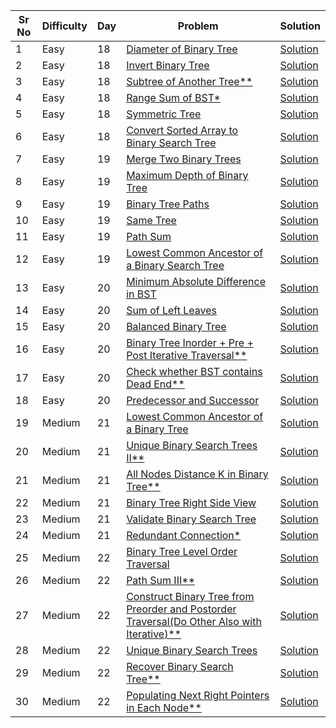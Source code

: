 | Sr No | Difficulty | Day | Problem                                                                                                                                                                                     | Solution                                                                             |
| ----- | ---------- | --- | ------------------------------------------------------------------------------------------------------------------------------------------------------------------------------------------- | ------------------------------------------------------------------------------------ |
| 1     | Easy       | 18  | [Diameter of Binary Tree](https://leetcode.com/problems/diameter-of-binary-tree/)                                                                                                           | [Solution](./Easy/Diameter_of_Binary_Tree.cpp)                                       |
| 2     | Easy       | 18  | [Invert Binary Tree](https://leetcode.com/problems/invert-binary-tree/)                                                                                                                     | [Solution](./Easy/Invert_Binary_Tree.cpp)                                            |
| 3     | Easy       | 18  | [Subtree of Another Tree\*\*]()                                                                                                                                                             | [Solution](./Easy/)                                                                  |
| 4     | Easy       | 18  | [Range Sum of BST\*](https://leetcode.com/problems/range-sum-of-bst/)                                                                                                                       | [Solution](./Easy/Range_Sum_of_BST.cpp)                                              |
| 5     | Easy       | 18  | [Symmetric Tree](https://leetcode.com/problems/symmetric-tree/)                                                                                                                             | [Solution](./Easy/Symmetric_Tree.cpp)                                                |
| 6     | Easy       | 18  | [Convert Sorted Array to Binary Search Tree](https://leetcode.com/problems/convert-sorted-array-to-binary-search-tree/)                                                                     | [Solution](./Easy/Convert_Sorted_Array_to_Binary_Search_Tree.cpp)                    |
| 7     | Easy       | 19  | [Merge Two Binary Trees](https://leetcode.com/problems/merge-two-binary-trees/)                                                                                                             | [Solution](./Easy/Merge_Two_Binary_Trees.cpp)                                        |
| 8     | Easy       | 19  | [Maximum Depth of Binary Tree](https://leetcode.com/problems/maximum-depth-of-binary-tree/submissions/)                                                                                     | [Solution](./Easy/Maximum_Depth_of_Binary_Tree.cpp)                                  |
| 9     | Easy       | 19  | [Binary Tree Paths](https://leetcode.com/problems/binary-tree-paths/)                                                                                                                       | [Solution](./Easy/Binary_Tree_Paths.cpp)                                             |
| 10    | Easy       | 19  | [Same Tree](https://leetcode.com/problems/same-tree/)                                                                                                                                       | [Solution](./Easy/Same_Tree.cpp)                                                     |
| 11    | Easy       | 19  | [Path Sum](https://leetcode.com/problems/path-sum/)                                                                                                                                         | [Solution](./Easy/Path_Sum.cpp)                                                      |
| 12    | Easy       | 19  | [Lowest Common Ancestor of a Binary Search Tree](https://leetcode.com/problems/lowest-common-ancestor-of-a-binary-search-tree/)                                                             | [Solution](./Easy/Lowest_Common_Ancestor_of_a_Binary_Search_Tree.cpp)                |
| 13    | Easy       | 20  | [Minimum Absolute Difference in BST](https://leetcode.com/problems/minimum-absolute-difference-in-bst/)                                                                                     | [Solution](./Easy/Minimum_Absolute_Difference_in_BST.cpp)                            |
| 14    | Easy       | 20  | [Sum of Left Leaves](https://leetcode.com/problems/sum-of-left-leaves/)                                                                                                                     | [Solution](./Easy/Sum_of_Left_Leaves.cpp)                                            |
| 15    | Easy       | 20  | [Balanced Binary Tree](https://leetcode.com/problems/balanced-binary-tree/)                                                                                                                 | [Solution](./Easy/Balanced_Binary_Tree.cpp)                                          |
| 16    | Easy       | 20  | [Binary Tree Inorder + Pre + Post Iterative Traversal\*\*](https://leetcode.com/problems/binary-tree-inorder-traversal/)                                                                    | [Solution](./Easy/Binary_Tree_Inorder_Traversal.cpp)                                 |
| 17    | Easy       | 20  | [Check whether BST contains Dead End\*\*](https://practice.geeksforgeeks.org/problems/check-whether-bst-contains-dead-end/1)                                                                | [Solution](./Easy/Check_whether_BST_contains_Dead_End.cpp)                           |
| 18    | Easy       | 20  | [Predecessor and Successor](https://practice.geeksforgeeks.org/problems/predecessor-and-successor/1)                                                                                        | [Solution](./Easy/Predecessor_and_Successor.cpp)                                     |
| 19    | Medium     | 21  | [Lowest Common Ancestor of a Binary Tree](https://leetcode.com/problems/lowest-common-ancestor-of-a-binary-tree/)                                                                           | [Solution](./Medium/Lowest_Common_Ancestor_of_a_Binary_Tree.cpp)                     |
| 20    | Medium     | 21  | [Unique Binary Search Trees II\*\*](https://leetcode.com/problems/unique-binary-search-trees-ii/)                                                                                           | [Solution](./Medium/Unique_Binary_Search_Trees_II.cpp)                               |
| 21    | Medium     | 21  | [All Nodes Distance K in Binary Tree\*\*](https://leetcode.com/problems/all-nodes-distance-k-in-binary-tree/)                                                                               | [Solution](./Medium/All_Nodes_Distance_K_in_Binary_Tree.cpp)                         |
| 22    | Medium     | 21  | [Binary Tree Right Side View](https://leetcode.com/problems/binary-tree-right-side-view/)                                                                                                   | [Solution](./Medium/Binary_Tree_Right_Side_View.cpp)                                 |
| 23    | Medium     | 21  | [Validate Binary Search Tree](https://leetcode.com/problems/validate-binary-search-tree/)                                                                                                   | [Solution](./Medium/Validate_Binary_Search_Tree.cpp)                                 |
| 24    | Medium     | 21  | [Redundant Connection\*](./Medium/Redundant_Connection.cpp)                                                                                                                                 | [Solution](./Medium/Redundant_Connection.cpp)                                        |
| 25    | Medium     | 22  | [Binary Tree Level Order Traversal](https://leetcode.com/problems/binary-tree-level-order-traversal/)                                                                                       | [Solution](./Medium/Binary_Tree_Level_Order_Traversal.cpp)                           |
| 26    | Medium     | 22  | [Path Sum III\*\*](https://leetcode.com/problems/path-sum-iii/)                                                                                                                             | [Solution](./Medium/Path_Sum_III.cpp)                                                |
| 27    | Medium     | 22  | [Construct Binary Tree from Preorder and Postorder Traversal(Do Other Also with Iterative)\*\*](https://leetcode.com/problems/construct-binary-tree-from-preorder-and-postorder-traversal/) | [Solution](./Medium/Construct_Binary_Tree_from_Preorder_and_Postorder_Traversal.cpp) |
| 28    | Medium     | 22  | [Unique Binary Search Trees](https://leetcode.com/problems/unique-binary-search-trees/)                                                                                                     | [Solution](./Medium/Unique_Binary_Search_Trees.cpp)                                  |
| 29    | Medium     | 22  | [Recover Binary Search Tree\*\*](https://leetcode.com/problems/recover-binary-search-tree/)                                                                                                 | [Solution](./Medium/Recover_Binary_Search_Tree.cpp)                                  |
| 30    | Medium     | 22  | [Populating Next Right Pointers in Each Node\*\*](https://leetcode.com/problems/populating-next-right-pointers-in-each-node/)                                                               | [Solution](./Medium/Populating_Next_Right_Pointers_in_Each_Node.cpp)                 |
